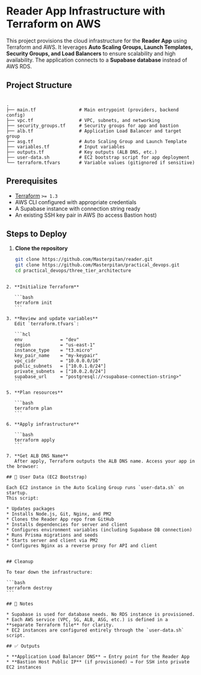 # Reader App Infrastructure with Terraform on AWS

This project provisions the cloud infrastructure for the **Reader App** using Terraform and AWS.
It leverages **Auto Scaling Groups, Launch Templates, Security Groups, and Load Balancers** to ensure scalability and high availability.
The application connects to a **Supabase database** instead of AWS RDS.

## Project Structure

```

.
├── main.tf                # Main entrypoint (providers, backend config)
├── vpc.tf                 # VPC, subnets, and networking
├── security_groups.tf     # Security groups for app and bastion
├── alb.tf                 # Application Load Balancer and target group
├── asg.tf                 # Auto Scaling Group and Launch Template
├── variables.tf           # Input variables
├── outputs.tf             # Key outputs (ALB DNS, etc.)
├── user-data.sh           # EC2 bootstrap script for app deployment
└── terraform.tfvars       # Variable values (gitignored if sensitive)

````

## Prerequisites

- [Terraform](https://developer.hashicorp.com/terraform/downloads) `>= 1.3`
- AWS CLI configured with appropriate credentials
- A Supabase instance with connection string ready
- An existing SSH key pair in AWS (to access Bastion host)

## Steps to Deploy

1. **Clone the repository**
   ```bash
   git clone https://github.com/Masterpitan/reader.git
   git clone https://github.com/Masterpitan/practical_devops.git
   cd practical_devops/three_tier_architecture
````

2. **Initialize Terraform**

   ```bash
   terraform init
   ```

3. **Review and update variables**
   Edit `terraform.tfvars`:

   ```hcl
   env              = "dev"
   region           = "us-east-1"
   instance_type    = "t3.micro"
   key_pair_name    = "my-keypair"
   vpc_cidr         = "10.0.0.0/16"
   public_subnets   = ["10.0.1.0/24"]
   private_subnets  = ["10.0.2.0/24"]
   supabase_url     = "postgresql://<supabase-connection-string>"
   ```

5. **Plan resources**

   ```bash
   terraform plan
   ```

6. **Apply infrastructure**

   ```bash
   terraform apply
   ```

7. **Get ALB DNS Name**
   After apply, Terraform outputs the ALB DNS name. Access your app in the browser:

## 📜 User Data (EC2 Bootstrap)

Each EC2 instance in the Auto Scaling Group runs `user-data.sh` on startup.
This script:

* Updates packages
* Installs Node.js, Git, Nginx, and PM2
* Clones the Reader App repo from GitHub
* Installs dependencies for server and client
* Configures environment variables (including Supabase DB connection)
* Runs Prisma migrations and seeds
* Starts server and client via PM2
* Configures Nginx as a reverse proxy for API and client


## Cleanup

To tear down the infrastructure:

```bash
terraform destroy
```

## 📌 Notes

* Supabase is used for database needs. No RDS instance is provisioned.
* Each AWS service (VPC, SG, ALB, ASG, etc.) is defined in a **separate Terraform file** for clarity.
* EC2 instances are configured entirely through the `user-data.sh` script.

## ✅ Outputs

* **Application Load Balancer DNS** → Entry point for the Reader App
* **Bastion Host Public IP** (if provisioned) → For SSH into private EC2 instances
